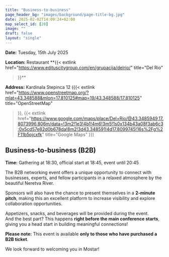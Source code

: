 ```yaml
---
title: "Business-to-business"
page_header_bg: "images/background/page-title-bg.jpg"
date: 2025-02-02T14:09:24+02:00
map_select_id: [28]
image: ""
draft: false
layout: "single"
---
```


**Date:** Tuesday, 15th July 2025

**Location:** Restaurant **{{<
    extlink
    href="https://www.edituscitygroup.com/en/grupacija/delrio/"
    title="Del Rio"
>}}**

**Address:** Kardinala Stepinca 12 ({{<
    extlink
    href="https://www.openstreetmap.org/?mlat=43.348588&mlon=17.810125#map=19/43.348588/17.810125"
    title="OpenStreetMap"
>}}, {{<
    extlink
    href="https://www.google.com/maps/place/Del+Rio/@43.3485949,17.8073996,806m/data=!3m2!1e3!4b1!4m6!3m5!1s0x134b43a08f3ab6c3:0x5cd57e82d0b678da!8m2!3d43.348591!4d17.8099745!16s%2Fg%2F11b5pjcxfk"
    title="Google Maps"
>}})

##  Business-to-business (B2B)

**Time:** Gathering at 18:30, official start at 18:45, event until 20:45  

The B2B networking event offers a unique opportunity to connect with businesses,
experts, and fellow participants in a relaxed atmosphere by the beautiful
Neretva River.

Sponsors will also have the chance to present themselves in a
**2-minute pitch**, making this an excellent platform to increase visibility
and explore collaboration opportunities.

Appetizers, snacks, and beverages will be provided during the event.  
And the best part? This happens **right before the main conference starts**,
giving you a head start in building meaningful connections!

**Please note:** This event is available
**only to those who have purchased a B2B ticket**.  

We look forward to welcoming you in Mostar!
